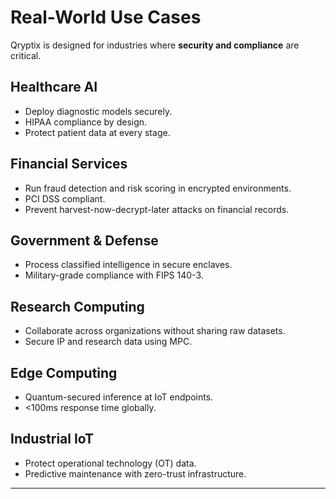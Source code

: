 # Real-World Use Cases

Qryptix is designed for industries where **security and compliance** are critical.

## Healthcare AI
- Deploy diagnostic models securely.  
- HIPAA compliance by design.  
- Protect patient data at every stage.  

## Financial Services
- Run fraud detection and risk scoring in encrypted environments.  
- PCI DSS compliant.  
- Prevent harvest-now-decrypt-later attacks on financial records.  

## Government & Defense
- Process classified intelligence in secure enclaves.  
- Military-grade compliance with FIPS 140-3.  

## Research Computing
- Collaborate across organizations without sharing raw datasets.  
- Secure IP and research data using MPC.  

## Edge Computing
- Quantum-secured inference at IoT endpoints.  
- <100ms response time globally.  

## Industrial IoT
- Protect operational technology (OT) data.  
- Predictive maintenance with zero-trust infrastructure.  

---

